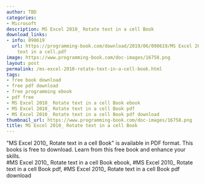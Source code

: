 ```yaml
---
author: TBD
categories:
- Microsoft
description: MS Excel 2010_ Rotate text in a cell Book
download_links:
- info: 090619
  url: https://programming-book.com/download/2019/06/090619/MS Excel 2010_ Rotate
    text in a cell.pdf
image: https://www.programming-book.com/doc-images/16758.png
layout: post
permalink: /ms-excel-2010-rotate-text-in-a-cell-book.html
tags:
- free book download
- free pdf download
- free programming ebook
- pdf free
- MS Excel 2010_ Rotate text in a cell Book ebook
- MS Excel 2010_ Rotate text in a cell Book pdf
- MS Excel 2010_ Rotate text in a cell Book pdf download
thumbnail_url: https://www.programming-book.com/doc-images/16758.png
title: MS Excel 2010_ Rotate text in a cell Book
---
```


 
<div class="item-desc text-justify">
  "MS Excel 2010_ Rotate text in a cell Book" is available in PDF format. This books is free to download. Learn from this free book and enhance your skills.
  <br>
  #MS Excel 2010_ Rotate text in a cell Book ebook, #MS Excel 2010_ Rotate text in a cell Book pdf, #MS Excel 2010_ Rotate text in a cell Book pdf download
</div>
